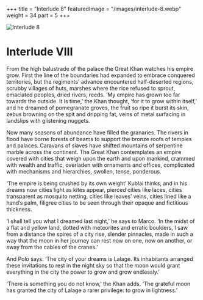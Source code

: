 +++
title = "Interlude 8"
featuredImage = "/images/interlude-8.webp"
weight = 34
part = 5
+++

![Interlude 8](/images/interlude-8.webp)

# Interlude VIII

From the high balustrade of the palace the Great Khan watches his empire grow. First the line of the boundaries had expanded to embrace conquered territories, but the regiments’ advance encountered half-deserted regions, scrubby villages of huts, marshes where the rice refused to sprout, emaciated peoples, dried rivers, reeds. ‘My empire has grown too far towards the outside. It is time,’ the Khan thought, ‘for it to grow within itself,’ and he dreamed of pomegranate groves, the fruit so ripe it burst its skin, zebus browning on the spit and dripping fat, veins of metal surfacing in landslips with glistening nuggets.

Now many seasons of abundance have filled the granaries. The rivers in flood have borne forests of beams to support the bronze roofs of temples and palaces. Caravans of slaves have shifted mountains of serpentine marble across the continent. The Great Khan contemplates an empire covered with cities that weigh upon the earth and upon mankind, crammed with wealth and traffic, overladen with ornaments and offices, complicated with mechanisms and hierarchies, swollen, tense, ponderous.

‘The empire is being crushed by its own weight’ Kublai thinks, and in his dreams now cities light as kites appear, pierced cities like laces, cities transparent as mosquito netting, cities like leaves’ veins, cities lined like a hand’s palm, filigree cities to be seen through their opaque and fictitious thickness.

‘I shall tell you what I dreamed last night,’ he says to Marco. ‘In the midst of a flat and yellow land, dotted with meteorites and erratic boulders, I saw from a distance the spires of a city rise, slender pinnacles, made in such a way that the moon in her journey can rest now on one, now on another, or sway from the cables of the cranes.’

And Polo says: ‘The city of your dreams is Lalage. Its inhabitants arranged these invitations to rest in the night sky so that the moon would grant everything in the city the power to grow and grow endlessly.’

‘There is something you do not know,’ the Khan adds. ‘The grateful moon has granted the city of Lalage a rarer privilege: to grow in lightness.’